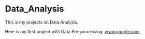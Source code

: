 # Data_Analysis
This is my projects on Data Analysis.

Here is my first project with Data Pre-processing: www.google.com
